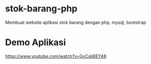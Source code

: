 # stok-barang-php

Membuat website aplikasi stok barang dengan php, mysql, bootstrap

 # Demo Aplikasi
 https://www.youtube.com/watch?v=GyCali6EY48
